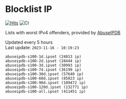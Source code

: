 # Blocklist IP

[![Hits](https://hits.seeyoufarm.com/api/count/incr/badge.svg?url=https%3A%2F%2Fgithub.com%2Fborestad%2Fblocklist-ip%2F&count_bg=%2379C83D&title_bg=%23555555&icon=&icon_color=%23E7E7E7&title=hits&edge_flat=false)](https://hits.seeyoufarm.com)  ![CI](https://img.shields.io/github/workflow/status/borestad/blocklist-ip/CI?style=flat-square)

Lists with worst IPv4 offenders, provided by [AbuseIPDB](https://www.abuseipdb.com/)

<!-- FOOTER-PLACEHOLDER -->
Updated every 5 hours<br>
Last update: `2023-11-16 - 10:19:23`
```
abuseipdb-s100-1d.ipset (24013 ip)
abuseipdb-s100-2d.ipset (28444 ip)
abuseipdb-s100-3d.ipset (30993 ip)
abuseipdb-s100-7d.ipset (36199 ip)
abuseipdb-s100-30d.ipset (57640 ip)
abuseipdb-s100-60d.ipset (85023 ip)
abuseipdb-s100-90d.ipset (109472 ip)
abuseipdb-s100-120d.ipset (132771 ip)
abuseipdb-s100-all.ipset (411451 ip)
```
